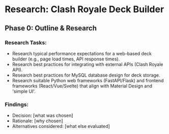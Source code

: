 # Research: Clash Royale Deck Builder

## Phase 0: Outline & Research

### Research Tasks:
- Research typical performance expectations for a web-based deck builder (e.g., page load times, API response times).
- Research best practices for integrating with external APIs (Clash Royale API).
- Research best practices for MySQL database design for deck storage.
- Research suitable Python web frameworks (FastAPI/Flask) and frontend frameworks (React/Vue/Svelte) that align with Material Design and 'simple UI'.

### Findings:
- Decision: [what was chosen]
- Rationale: [why chosen]
- Alternatives considered: [what else evaluated]
